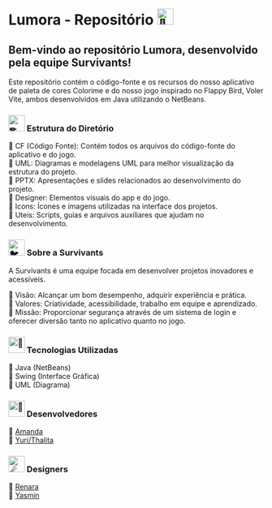 # Lumora - Repositório  <img src="https://fonts.gstatic.com/s/e/notoemoji/latest/1f31f/512.gif" alt="🌟" width="32" height="32"> 
## Bem-vindo ao repositório Lumora, desenvolvido pela equipe Survivants!
Este repositório contém o código-fonte e os recursos do nosso aplicativo de paleta de cores Colorime e do nosso jogo inspirado no Flappy Bird, Voler Vite, ambos desenvolvidos em Java utilizando o NetBeans.


### <img src="https://fonts.gstatic.com/s/e/notoemoji/latest/270f_fe0f/512.gif" alt="✏" width="32" height="32"> Estrutura do Diretório

🔹 CF (Código Fonte): Contém todos os arquivos do código-fonte do aplicativo e do jogo.</br>
🔹 UML: Diagramas e modelagens UML para melhor visualização da estrutura do projeto.</br>
🔹 PPTX: Apresentações e slides relacionados ao desenvolvimento do projeto.</br>
🔹 Designer: Elementos visuais do app e do jogo.</br>
🔹 Icons: Ícones e imagens utilizadas na interface dos projetos.</br>
🔹 Uteis: Scripts, guias e arquivos auxiliares que ajudam no desenvolvimento.</br>


### <img src="https://fonts.gstatic.com/s/e/notoemoji/latest/1f426/512.gif" alt="🐦" width="32" height="32"> Sobre a Survivants
A Survivants é uma equipe focada em desenvolver projetos inovadores e acessíveis.</br>

🔹 Visão: Alcançar um bom desempenho, adquirir experiência e prática.</br>
🔹 Valores: Criatividade, acessibilidade, trabalho em equipe e aprendizado.</br>
🔹 Missão: Proporcionar segurança através de um sistema de login e oferecer diversão tanto no aplicativo quanto no jogo.</br>

### <img src="https://fonts.gstatic.com/s/e/notoemoji/latest/1f916/512.gif" alt="🤖" width="32" height="32"> Tecnologias Utilizadas

🔹 Java (NetBeans)</br>
🔹 Swing (Interface Gráfica)</br>
🔹 UML (Diagrama)</br>

### <img src="https://fonts.gstatic.com/s/e/notoemoji/latest/1f4ab/512.gif" alt="💫" width="32" height="32"> Desenvolvedores
🔹 [Amanda](https://github.com/AmandaSimao01)</br>
🔹 [Yuri/Thalita](https://github.com/YuriThali)</br>

### <img src="https://fonts.gstatic.com/s/e/notoemoji/latest/2604_fe0f/512.gif" alt="☄" width="32" height="32"> Designers

🔹 [Renara](https://github.com/Renaras)</br>
🔹 [Yasmin](https://github.com/yasmin0liver)</br>

